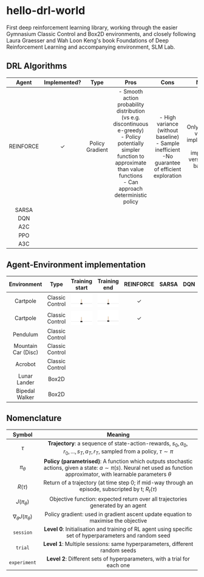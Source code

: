 # hello-drl-world
First deep reinforcement learning library, working through the easier Gymnasium Classic Control and Box2D environments, and closely following Laura Graesser and Wah Loon Keng's book Foundations of Deep Reinforcement Learning and accompanying environment, SLM Lab. 

## DRL Algorithms
| Agent | Implemented? | Type | Pros | Cons | Notes |
| :---: | :---: | :---: | :---: | :---: | :---: |
| REINFORCE | ✓ | Policy Gradient | - Smooth action probability distribution (vs e.g. discontinuous e-greedy) <br> - Policy potentially simpler function to approximate than value functions <br> - Can approach deterministic policy | - High variance (without baseline) <br> - Sample inefficient <br>  -No guarantee of efficient exploration | Only simplest version implemented: next implement version with baseline  |
| SARSA |  |  |  |  |  |
| DQN |  |  |  |  |  |
| A2C |  |  |  |  |  |
| PPO |  |  |  |  |  |
| A3C |  |  |  |  |  |

## Agent-Environment implementation
| Environment | Type | Training start | Training end | REINFORCE | SARSA | DQN | A2C | PPO | A3C | 
| :---: | :---: | :---: | :---: | :---: | :---: | :---: | :---: | :---: | :---: |
| Cartpole | Classic Control | ![](./media/cartpole_unsolved.gif) | ![](./media/cartpole_solved.gif) | ✓ |  |  |  |  |
| Cartpole | Classic Control | <img src="./media/cartpole_unsolved.gif" style="float: left; margin-right: 10px;" width="400" /> | ![](./media/cartpole_solved.gif) | ✓ |  |  |  |  |
| Pendulum | Classic Control |  |  |  |  |  |  |  |
| Mountain Car (Disc) | Classic Control |  |  |  |  |  |  |  |
| Acrobot | Classic Control |  |  |  |  |  |  |  |
| Lunar Lander | Box2D |  |  |  |  |  |  |  |
| Bipedal Walker | Box2D |  |  |  |  |  |  |  |

## Nomenclature
| Symbol | Meaning |
| :---: | :---: |
| $\tau$ | **Trajectory**: a sequence of state-action-rewards, $s_0, a_0, r_0, ..., s_T, a_T, r_T$, sampled from a policy, $\tau \sim \pi$ |
| $\pi_{\theta}$ | **Policy (parametrised)**: A function which outputs stochastic actions, given a state: $a \sim \pi(s)$. Neural net used as function approximator, with learnable parameters $\theta$ |
| $R(\tau)$ | Return of a trajectory (at time step 0; if mid-way through an episode, subscripted by t; $R_t(\tau)$ |
| $J(\pi_{\theta})$ | Objective function: expected return over all trajectories generated by an agent |
| $\nabla_{\theta}J(\pi_{\theta})$ | Policy gradient: used in gradient ascent update equation to maximise the objective |
| `session` | **Level 0**: Initialisation and training of RL agent using specific set of hyperparameters and random seed |
| `trial` | **Level 1**: Multiple sessions: same hyperparameters, different random seeds |
| `experiment` | **Level 2**: Different sets of hyperparameters, with a trial for each one |
